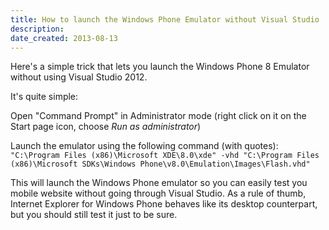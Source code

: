 ```yaml
---
title: How to launch the Windows Phone Emulator without Visual Studio
description: 
date_created: 2013-08-13
---
```


Here's a simple trick that lets you launch the Windows Phone 8 Emulator without using Visual Studio 2012.

It's quite simple:

Open "Command Prompt" in Administrator mode (right click on it on the Start page icon, choose *Run as administrator*)

Launch the emulator using the following command (with quotes): `"C:\Program Files (x86)\Microsoft XDE\8.0\xde" -vhd "C:\Program Files (x86)\Microsoft SDKs\Windows Phone\v8.0\Emulation\Images\Flash.vhd"`

This will launch the Windows Phone emulator so you can easily test you mobile website without going through Visual Studio. As a rule of thumb, Internet Explorer for Windows Phone behaves like its desktop counterpart, but you should still test it just to be sure.


